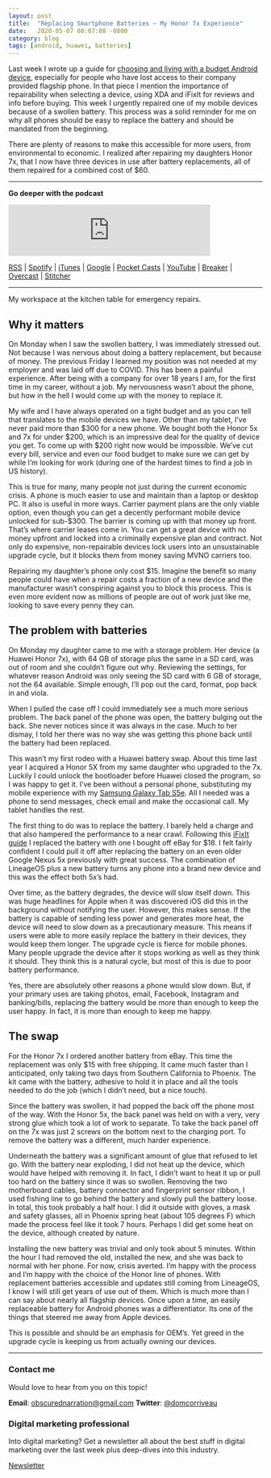 ```yaml
---
layout: post
title:  "Replacing Smartphone Batteries – My Honor 7x Experience"
date:   2020-05-07 08:07:08 -0800
category: blog
tags: [android, huawei, batteries]
---
```

Last week I wrote up a guide for [choosing and living with a budget Android device](https://cinimodev.github.io/android/2020-04-30-suddenly-need-budget-android-phone-start-here/), especially for people who have lost access to their company provided flagship phone. In that piece I mention the importance of repairability when selecting a device, using XDA and iFixIt for reviews and info before buying. This week I urgently repaired one of my mobile devices because of a swollen battery. This process was a solid reminder for me on why all phones should be easy to replace the battery and should be mandated from the beginning.

There are plenty of reasons to make this accessible for more users, from environmental to economic. I realized after repairing my daughters Honor 7x, that I now have three devices in use after battery replacements, all of them repaired for a combined cost of $60.

* * *

**Go deeper with the podcast**

<iframe src="https://anchor.fm/dctalks/embed/episodes/The-Economic-Need-for-Replaceable-Batteries--DC-Tech-Talks-Podcast-edp2m3" height="102px" width="400px" frameborder="0" scrolling="no"></iframe>

[RSS](https://anchor.fm/s/8af59bc/podcast/rss) | [Spotify](https://gwth.us/dcttspotify) | [iTunes](https://gwth.us/dcttapple) | [Google](https://www.google.com/podcasts?feed=aHR0cHM6Ly9hbmNob3IuZm0vcy84YWY1OWJjL3BvZGNhc3QvcnNz) | [Pocket Casts](https://pca.st/p5Fy) | [YouTube](https://www.youtube.com/dominiccorriveau) | [Breaker](https://www.breaker.audio/dc-talks-podcast) | [Overcast](https://overcast.fm/itunes1450176844/dc-talks-podcast) | [Stitcher](https://www.stitcher.com/podcast/anchor-podcasts/dc-talks-podcast)

* * *
My workspace at the kitchen table for emergency repairs.

## Why it matters

On Monday when I saw the swollen battery, I was immediately stressed out. Not because I was nervous about doing a battery replacement, but because of money. The previous Friday I learned my position was not needed at my employer and was laid off due to COVID. This has been a painful experience. After being with a company for over 18 years I am, for the first time in my career, without a job. My nervousness wasn’t about the phone, but how in the hell I would come up with the money to replace it.

My wife and I have always operated on a tight budget and as you can tell that translates to the mobile devices we have. Other than my tablet, I’ve never paid more than $300 for a new phone. We bought both the Honor 5x and 7x for under $200, which is an impressive deal for the quality of device you get. To come up with $200 right now would be impossible. We’ve cut every bill, service and even our food budget to make sure we can get by while I’m looking for work (during one of the hardest times to find a job in US history).

This is true for many, many people not just during the current economic crisis. A phone is much easier to use and maintain than a laptop or desktop PC. It also is useful in more ways. Carrier payment plans are the only viable option, even though you can get a decently performant mobile device unlocked for sub-$300. The barrier is coming up with that money up front. That’s where carrier leases come in. You can get a great device with no money upfront and locked into a criminally expensive plan and contract. Not only do expensive, non-repairable devices lock users into an unsustainable upgrade cycle, but it blocks them from money saving MVNO carriers too.

Repairing my daughter’s phone only cost $15. Imagine the benefit so many people could have when a repair costs a fraction of a new device and the manufacturer wasn’t conspiring against you to block this process. This is even more evident now as millions of people are out of work just like me, looking to save every penny they can.

## The problem with batteries

On Monday my daughter came to me with a storage problem. Her device (a Huawei Honor 7x), with 64 GB of storage plus the same in a SD card, was out of room and she couldn’t figure out why. Reviewing the settings, for whatever reason Android was only seeing the SD card with 6 GB of storage, not the 64 available. Simple enough, I’ll pop out the card, format, pop back in and viola.

When I pulled the case off I could immediately see a much more serious problem. The back panel of the phone was open, the battery bulging out the back. She never notices since it was always in the case. Much to her dismay, I told her there was no way she was getting this phone back until the battery had been replaced.

This wasn’t my first rodeo with a Huawei battery swap. About this time last year I acquired a Honor 5X from my same daughter who upgraded to the 7x. Luckily I could unlock the bootloader before Huawei closed the program, so I was happy to get it. I’ve been without a personal phone, substituting my mobile experience with my [Samsung Galaxy Tab S5e](https://obscurednarration.com/going-pro-with-a-mid-range-android-tablet/). All I needed was a phone to send messages, check email and make the occasional call. My tablet handles the rest.

The first thing to do was to replace the battery. I barely held a charge and that also hampered the performance to a near crawl. Following this [iFixIt guide](https://www.ifixit.com/Guide/HUAWEI+HONOR+5X+Battery+Replacement/105850) I replaced the battery with one I bought off eBay for $18. I felt fairly confident I could pull it off after replacing the battery on an even older Google Nexus 5x previously with great success. The combination of LineageOS plus a new battery turns any phone into a brand new device and this was the effect both 5x’s had.

Over time, as the battery degrades, the device will slow itself down. This was huge headlines for Apple when it was discovered iOS did this in the background without notifying the user. However, this makes sense. If the battery is capable of sending less power and generates more heat, the device will need to slow down as a precautionary measure. This means if users were able to more easily replace the battery in their devices, they would keep them longer. The upgrade cycle is fierce for mobile phones. Many people upgrade the device after it stops working as well as they think it should. They think this is a natural cycle, but most of this is due to poor battery performance.

Yes, there are absolutely other reasons a phone would slow down. But, if your primary uses are taking photos, email, Facebook, Instagram and banking/bills, replacing the battery would be more than enough to keep the user happy. In fact, it is more than enough to keep me happy.

## The swap

For the Honor 7x I ordered another battery from eBay. This time the replacement was only $15 with free shipping. It came much faster than I anticipated, only taking two days from Southern California to Phoenix. The kit came with the battery, adhesive to hold it in place and all the tools needed to do the job (which I didn’t need, but a nice touch).

Since the battery was swollen, it had popped the back off the phone most of the way. With the Honor 5x, the back panel was held on with a very, very strong glue which took a lot of work to separate. To take the back panel off on the 7x was just 2 screws on the bottom next to the charging port. To remove the battery was a different, much harder experience.

Underneath the battery was a significant amount of glue that refused to let go. With the battery near exploding, I did not heat up the device, which would have helped with removing it. In fact, I didn’t want to heat it up or pull too hard on the battery since it was so swollen. Removing the two motherboard cables, battery connector and fingerprint sensor ribbon, I used fishing line to go behind the battery and slowly pull the battery loose. In total, this took probably a half hour. I did it outside with gloves, a mask and safety glasses, all in Phoenix spring heat (about 105 degrees F) which made the process feel like it took 7 hours. Perhaps I did get some heat on the device, although created by nature.

Installing the new battery was trivial and only took about 5 minutes. Within the hour I had removed the old, installed the new, and she was back to normal with her phone. For now, crisis averted. I’m happy with the process and I’m happy with the choice of the Honor line of phones. With replacement batteries accessible and updates still coming from LineageOS, I know I will still get years of use out of them. Which is much more than I can say about nearly all flagship devices. Once upon a time, an easily replaceable battery for Android phones was a differentiator. Its one of the things that steered me away from Apple devices.

This is possible and should be an emphasis for OEM’s. Yet greed in the upgrade cycle is keeping us from actually owning our devices.

* * *

### Contact me

Would love to hear from you on this topic!

**Email**: obscurednarration@gmail.com
**Twitter**: [@domcorriveau](https://twitter.com/domcorriveau)

### Digital marketing professional

Into digital marketing? Get a newsletter all about the best stuff in digital marketing over the last week plus deep-dives into this industry.

[Newsletter](https://corrteksolutions.com/marketing-mixer-newsletter/)
